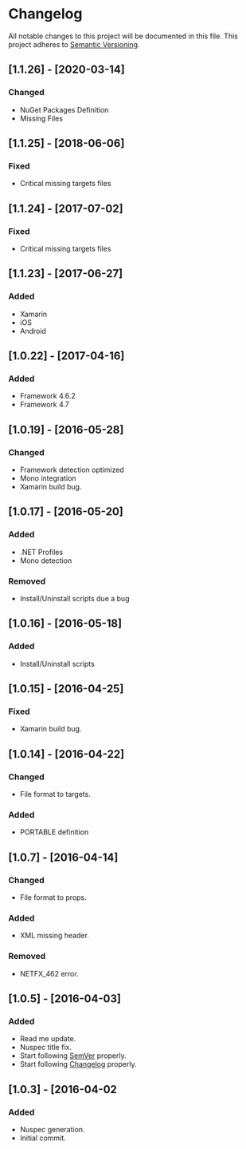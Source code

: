 # Changelog
All notable changes to this project will be documented in this file.
This project adheres to [Semantic Versioning](http://semver.org/).

## [1.1.26] - [2020-03-14]
### Changed
- NuGet Packages Definition
- Missing Files

## [1.1.25] - [2018-06-06]
### Fixed
- Critical missing targets files

## [1.1.24] - [2017-07-02]
### Fixed
- Critical missing targets files

## [1.1.23] - [2017-06-27]
### Added
- Xamarin
- iOS
- Android

## [1.0.22] - [2017-04-16]
### Added
- Framework 4.6.2
- Framework 4.7

## [1.0.19] - [2016-05-28]
### Changed
- Framework detection optimized
- Mono integration
- Xamarin build bug.

## [1.0.17] - [2016-05-20]
### Added
- .NET Profiles
- Mono detection

### Removed
- Install/Uninstall scripts due a bug

## [1.0.16] - [2016-05-18]
### Added
- Install/Uninstall scripts

## [1.0.15] - [2016-04-25]
### Fixed
- Xamarin build bug.

## [1.0.14] - [2016-04-22]
### Changed
- File format to targets.

### Added
- PORTABLE definition

## [1.0.7] - [2016-04-14]
### Changed
- File format to props.

### Added
- XML missing header.

### Removed
- NETFX_462 error.

## [1.0.5] - [2016-04-03]
### Added
- Read me update.
- Nuspec title fix.
- Start following [SemVer](http://semver.org) properly.
- Start following [Changelog](http://keepachangelog.com/) properly.

## [1.0.3] - [2016-04-02
### Added
- Nuspec generation.
- Initial commit.